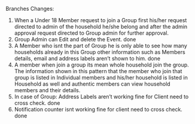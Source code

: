 Branches Changes:
1.	When a Under 18 Member request to join a Group first his/her request directed to admin of the household he/she belong and after the admin approval request directed to Group admin for further approval.
2.	Group Admin can Edit and delete the Event.   done
3.	A Member who isnt the part of Group he is only able to see how many households already in this Group other information such as Members details, email and address labels aren’t shown to him. done
4.	A member when join a group its mean whole household join the group. The information shown in this pattern that the member who join that group is listed in Individual members and his/her household is listed in Household as well and authentic members can view household members and their details. 
5.	In case of Group: Address Labels aren’t working fine for Client need to cross check.  done
6.	Notification counter isnt working fine for client need to cross check.  done